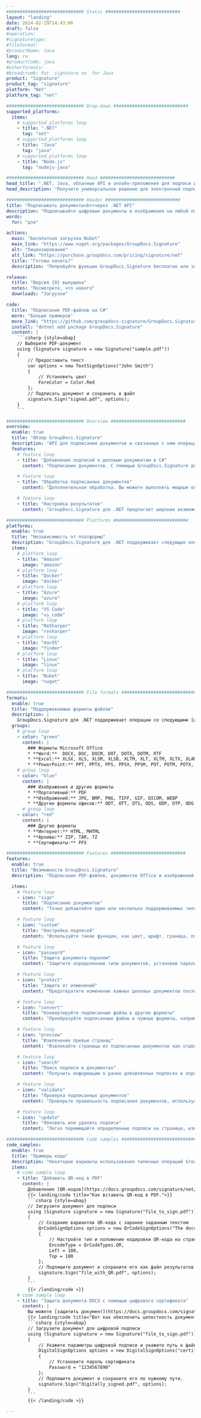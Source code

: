 ```yaml
---
############################# Static ############################
layout: "landing"
date: 2024-02-29T14:43:06
draft: false
#operation: 
#signaturetype: 
#fileformat: 
#productName: Java
lang: ru
#productCode: java
#otherformats: 
#breadcrumb: Put  signature on  for Java
product: "Signature"
product_tag: "signature"
platform: "Net"
platform_tag: "net"

############################# Drop-down ############################
supported_platforms:
  items:
    # supported_platforms loop
    - title: ".NET"
      tag: "net"
    # supported_platforms loop
    - title: "Java"
      tag: "java"
    # supported_platforms loop
    - title: "Node.js"
      tag: "nodejs-java"

############################# Head ############################
head_title: ".NET, Java, облачные API и онлайн-приложения для подписи документов"
head_description: "Получите универсальное решение для электронной подписи документов для .NET, Java и облачных приложений. Подписывайте распространенные форматы документов онлайн с помощью простой функции перетаскивания"

############################# Header ############################
title: "Подписывать документы<br>через .NET API"
description: "Подписывайте цифровые документы и изображения на любой платформе, используя наши гибкие API и решения на базе приложений для программистов и конечных пользователей."
words:
  for: "для"

actions:
  main: "Бесплатная загрузка NuGet"
  main_link: "https://www.nuget.org/packages/GroupDocs.Signature"
  alt: "Лицензирование"
  alt_link: "https://purchase.groupdocs.com/pricing/signature/net"
  title: "Готовы начать?"
  description: "Попробуйте функции GroupDocs.Signature бесплатно или запросите лицензию."

release:
  title: "Версия {0} выпущена"
  notes: "Посмотрите, что нового"
  downloads: "Загрузки"

code:
  title: "Подписание PDF-файлов на C#"
  more: "Больше примеров"
  more_link: "https://github.com/groupdocs-signature/GroupDocs.Signature-for-.NET"
  install: "dotnet add package GroupDocs.Signature"
  content: |
    ```csharp {style=abap}   
    // Выберите PDF-документ
    using (Signature signature = new Signature("sample.pdf"))
    {
        // Предоставить текст
        var options = new TextSignOptions("John Smith")
        {
            // Установить цвет
            ForeColor = Color.Red
        };
        // Подписать документ и сохранить в файл
        signature.Sign("signed.pdf", options);
    }
    ```

############################# Overview ############################
overview:
  enable: true
  title: "Обзор GroupDocs.Signature"
  description: "API для подписания документов и связанных с ним операций в приложениях .NET."
  features:
    # feature loop
    - title: "Добавление подписей к деловым документам в C#"
      content: "Подписание документов. С помощью GroupDocs.Signature для .NET вы можете добавлять в документы PDF и Office различные типы подписей, такие как текст, изображения, штрих-коды и цифровые сертификаты. Этот API позволяет подписывать документы практически с любым типом данных, включая скрытые метаданные."

    # feature loop
    - title: "Обработка подписанных документов"
      content: "Дополнительная обработка. Вы можете выполнять мощные операции с подписанными документами, используя GroupDocs.Signature. Это включает в себя поиск существующих подписей в деловых документах и ​​их проверку по определенным критериям. Кроме того, вы можете получать информацию о документе и просматривать страницы с помощью этого .NET API."

    # feature loop
    - title: "Настройка результатов"
      content: "GroupDocs.Signature для .NET предлагает широкие возможности настройки. Вы можете точно расположить подписи в любом месте страницы документа и настроить их внешний вид, используя различные настройки. Кроме того, этот API поддерживает сохранение обработанных документов в широком диапазоне поддерживаемых форматов."

############################# Platforms ############################
platforms:
  enable: true
  title: "Независимость от платформы"
  description: "GroupDocs.Signature для .NET поддерживает следующие операционные системы, платформы и менеджеры пакетов."
  items:
    # platform loop
    - title: "Amazon"
      image: "amazon"
    # platform loop
    - title: "Docker"
      image: "docker"
    # platform loop
    - title: "Azure"
      image: "azure"
    # platform loop
    - title: "VS Code"
      image: "vs_code"
    # platform loop
    - title: "ReSharper"
      image: "resharper"
    # platform loop
    - title: "macOS"
      image: "finder"
    # platform loop
    - title: "Linux"
      image: "linux"
    # platform loop
    - title: "NuGet"
      image: "nuget"

############################# File formats ############################
formats:
  enable: true
  title: "Поддерживаемые форматы файлов"
  description: |
    GroupDocs.Signature для .NET поддерживает операции со следующими [форматами файлов](https://docs.groupdocs.com/signature/net/supported-document-formats/).
  groups:
    # group loop
    - color: "green"
      content: |
        ### Форматы Microsoft Office
        * **Word:**  DOCX, DOC, DOCM, DOT, DOTX, DOTM, RTF
        * **Excel:** XLSX, XLS, XLSM, XLSB, XLTM, XLT, XLTM, XLTX, XLAM, SXC, SpreadsheetML
        * **PowerPoint:** PPT, PPTX, PPS, PPSX, PPSM, POT, POTM, POTX, PPTM
    # group loop
    - color: "blue"
      content: |
        ### Изображения и другие форматы
        * **Портативный:** PDF
        * **Изображений:** JPG, BMP, PNG, TIFF, GIF, DICOM, WEBP
        * **Другие форматы офисов:** ODT, OTT, OTS, ODS, ODP, OTP, ODG
      # group loop
    - color: "red"
      content: |
        ### Другие форматы
        * **Интернет:** HTML, MHTML
        * **Архивы:** ZIP, TAR, 7Z
        * **Сертификаты:** PFX

############################# Features ############################
features:
  enable: true
  title: "Возможности GroupDocs.Signature"
  description: "Подписание PDF-файлов, документов Office и изображений быстро и точно"

  items:
    # feature loop
    - icon: "sign"
      title: "Подписание документов"
      content: "Точно добавляйте один или несколько поддерживаемых типов подписей в любом указанном месте деловых документов."

    # feature loop
    - icon: "custom"
      title: "Настройка подписей"
      content: "Используйте такие функции, как цвет, шрифт, граница, поворот и т. д., чтобы настроить внешний вид подписей."

    # feature loop
    - icon: "password"
      title: "Защита документа паролем"
      content: "Защитите определенные типы документов, установив пароль после подписания."

    # feature loop
    - icon: "protect"
      title: "Защита от изменений"
      content: "Предотвратите изменение важных деловых документов после добавления подписи с помощью цифрового сертификата."

    # feature loop
    - icon: "convert"
      title: "Конвертируйте подписанные файлы в другие форматы"
      content: "Преобразуйте подписанные файлы в нужные форматы, например сохраняя документ Word в формате PDF."

    # feature loop
    - icon: "preview"
      title: "Извлечение превью страниц"
      content: "Извлекайте страницы из подписанных документов как отдельные изображения для дальнейшей обработки."

    # feature loop
    - icon: "search"
      title: "Поиск подписи в документах"
      content: "Получить информацию о ранее добавленных подписях в определенных документах."

    # feature loop
    - icon: "validate"
      title: "Проверка подписанных документов"
      content: "Проверьте правильность подписания документов, используя функции проверки."

    # feature loop
    - icon: "update"
      title: "Обновить или удалить подписи"
      content: "Легко перемещайте определенные подписи на странице, изменяйте их текст или удаляйте их без каких-либо проблем."

############################# Code samples ############################
code_samples:
  enable: true
  title: "Примеры кода"
  description: "Некоторые варианты использования типичных операций GroupDocs.Signature для .NET"
  items:
    # code sample loop
    - title: "Добавить QR-код в PDF"
      content: |
        Добавление [QR-кодов](https://docs.groupdocs.com/signature/net/esign-document-with-qr-code-signature/) на определенные страницы PDF-документов может улучшить бизнес-процессы. Ниже приведен пример добавления QR-кода с помощью GroupDocs.Signature.
        {{< landing/code title="Как вставить QR-код в PDF.">}}
        ```csharp {style=abap}
        // Загрузите документ для подписи
        using (Signature signature = new Signature("file_to_sign.pdf"))
        {
            // Создание вариантов QR-кода с заранее заданным текстом
            QrCodeSignOptions options = new QrCodeSignOptions("The document is approved by John Smith")
            {
                // Настройте тип и положение кодировки QR-кода на странице.
                EncodeType = QrCodeTypes.QR,
                Left = 100,
                Top = 100
            };
            // Подпишите документ и сохраните его как файл результатов.
            signature.Sign("file_with_QR.pdf", options);
        }
        ```
        {{< /landing/code >}}
    # code sample loop
    - title: "Защита документа DOCX с помощью цифрового сертификата"
      content: |
        Вы можете [защитить документ](https://docs.groupdocs.com/signature/net/esign-document-with-digital-signature/), используя личные или корпоративные подписи, хранящиеся в виде цифровых сертификатов. Такие защищенные документы не могут быть изменены без аннулирования подписи.
        {{< landing/code title="Вот как обеспечить целостность документа.">}}
        ```csharp {style=abap}   
        // Загрузите документ для цифровой подписи
        using (Signature signature = new Signature("file_to_sign.pdf"))
        {
            // Укажите параметры цифровой подписи и укажите путь к файлу сертификата.
            DigitalSignOptions options = new DigitalSignOptions("certificate.pfx")
            {
                // Установите пароль сертификата
                Password = "1234567890"
            };
            // Подпишите документ и сохраните его по нужному пути.
            signature.Sign("digitally_signed.pdf", options);
        }
        ```
        {{< /landing/code >}}

---
```


